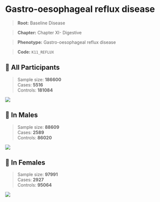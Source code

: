 # Gastro-oesophageal reflux disease

> **Root:** Baseline Disease  

> **Chapter:** Chapter XI- Digestive  

> **Phenotype:** Gastro-oesophageal reflux disease  

> **Code:** `K11_REFLUX`

## 🧪 All Participants  
> Sample size: **186600**  
> Cases: **5516**  
> Controls: **181084**
<img src="/Disease/Figures/ALL/Baseline/K11_REFLUX.png"/>
<CsvTable src="/Disease_Data/ALL/Baseline/LG_K11_REFLUX.csv" label="🔍 View full results" />

## 👨 In Males  
> Sample size: **88609**  
> Cases: **2589**  
> Controls: **86020**
<img src="/Disease/Figures/Male/Baseline/K11_REFLUX.png"/>
<CsvTable src="/Disease_Data/Male/Baseline/LG_K11_REFLUX.csv" label="🔍 View full results" />

## 👩 In Females  
> Sample size: **97991**  
> Cases: **2927**  
> Controls: **95064**
<img src="/Disease/Figures/Female/Baseline/K11_REFLUX.png"/>
<CsvTable src="/Disease_Data/Female/Baseline/LG_K11_REFLUX.csv" label="🔍 View full results" />
